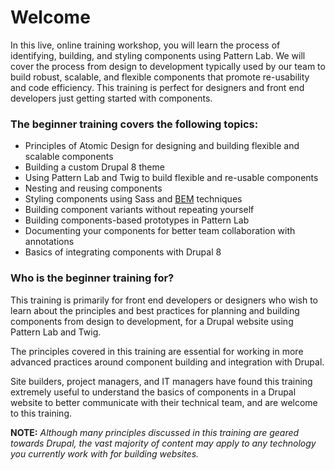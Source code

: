 # Welcome

In this live, online training workshop, you will learn the process of identifying, building, and styling components using Pattern Lab. We will cover the process from design to development typically used by our team to build robust, scalable, and flexible components that promote re-usability and code efficiency. This training is perfect for designers and front end developers just getting started with components.

### The beginner training covers the following topics:

* Principles of Atomic Design for designing and building flexible and scalable components
* Building a custom Drupal 8 theme
* Using Pattern Lab and Twig to build flexible and re-usable components
* Nesting and reusing components
* Styling components using Sass and [BEM](https://css-tricks.com/bem-101/) techniques
* Building component variants without repeating yourself
* Building components-based prototypes in Pattern Lab
* Documenting your components for better team collaboration with annotations
* Basics of integrating components with Drupal 8

### Who is the beginner training for?

This training is primarily for front end developers or designers who wish to learn about the principles and best practices for planning and building components from design to development, for a Drupal website using Pattern Lab and Twig.

The principles covered in this training are essential for working in more advanced practices around component building and integration with Drupal.

Site builders, project managers, and IT managers have found this training extremely useful to understand the basics of components in a Drupal website to better communicate with their technical team, and are welcome to this training.

**NOTE:** _Although many principles discussed in this training are geared towards Drupal, the vast majority of content may apply to any technology you currently work with for building websites._

